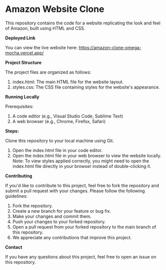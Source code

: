 #  Amazon Website Clone

This repository contains the code for a website replicating the look and feel of Amazon, built using HTML and CSS.

**Deployed Link**

You can view the live website here: https://amazon-clone-omega-mocha.vercel.app/


**Project Structure**

The project files are organized as follows:
1. index.html: The main HTML file for the website layout.
2. styles.css: The CSS file containing styles for the website's appearance.


**Running Locally**

Prerequisites:
1. A code editor (e.g., Visual Studio Code, Sublime Text)
2. A web browser (e.g., Chrome, Firefox, Safari)

**Steps:**

Clone this repository to your local machine using Git.
1. Open the index.html file in your code editor.
2. Open the index.html file in your web browser to view the website locally.
Note: To view styles applied correctly, you might need to open the index.html file directly in your browser instead of double-clicking it.

**Contributing**

If you'd like to contribute to this project, feel free to fork the repository and submit a pull request with your changes. Please follow the following guidelines:   
1. Fork the repository.
2. Create a new branch for your feature or bug fix.
3. Make your changes and commit them.
4. Push your changes to your forked repository.
5. Open a pull request from your forked repository to the main branch of this repository.   
6. We appreciate any contributions that improve this project.
   

**Contact**

If you have any questions about this project, feel free to open an issue on this repository.











